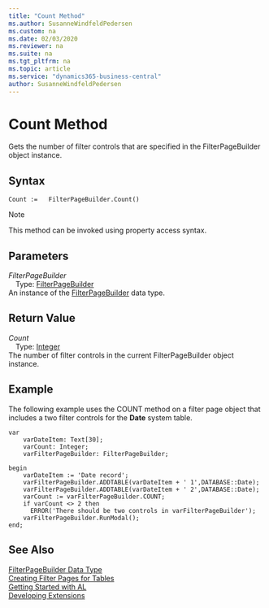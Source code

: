 ```yaml
---
title: "Count Method"
ms.author: SusanneWindfeldPedersen
ms.custom: na
ms.date: 02/03/2020
ms.reviewer: na
ms.suite: na
ms.tgt_pltfrm: na
ms.topic: article
ms.service: "dynamics365-business-central"
author: SusanneWindfeldPedersen
---
```

[//]: # (START>DO_NOT_EDIT)
[//]: # (IMPORTANT:Do not edit any of the content between here and the END>DO_NOT_EDIT.)
[//]: # (Any modifications should be made in the .xml files in the ModernDev repo.)
# Count Method
Gets the number of filter controls that are specified in the FilterPageBuilder object instance.


## Syntax
```
Count :=   FilterPageBuilder.Count()
```
> [!NOTE]  
> This method can be invoked using property access syntax.  

## Parameters
*FilterPageBuilder*  
&emsp;Type: [FilterPageBuilder](filterpagebuilder-data-type.md)  
An instance of the [FilterPageBuilder](filterpagebuilder-data-type.md) data type.  

## Return Value
*Count*  
&emsp;Type: [Integer](../integer/integer-data-type.md)  
The number of filter controls in the current FilterPageBuilder object instance.  


[//]: # (IMPORTANT: END>DO_NOT_EDIT)

## Example  
 The following example uses the COUNT method on a filter page object that includes a two filter controls for the **Date** system table.  
 
```
var
    varDateItem: Text[30];  
    varCount: Integer;  
    varFilterPageBuilder: FilterPageBuilder;

begin 
    varDateItem := 'Date record';  
    varFilterPageBuilder.ADDTABLE(varDateItem + ' 1',DATABASE::Date);  
    varFilterPageBuilder.ADDTABLE(varDateItem + ' 2',DATABASE::Date);  
    varCount := varFilterPageBuilder.COUNT;  
    if varCount <> 2 then   
      ERROR('There should be two controls in varFilterPageBuilder');
    varFilterPageBuilder.RunModal();  
end; 
```  

## See Also
[FilterPageBuilder Data Type](filterpagebuilder-data-type.md)  
[Creating Filter Pages for Tables](../../devenv-filter-pages-for-filtering-tables.md)  
[Getting Started with AL](../../devenv-get-started.md)  
[Developing Extensions](../../devenv-dev-overview.md)